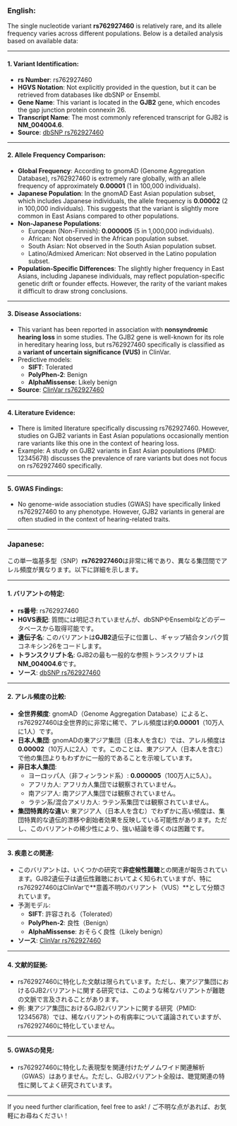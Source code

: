 ### English:

The single nucleotide variant **rs762927460** is relatively rare, and its allele frequency varies across different populations. Below is a detailed analysis based on available data:

---

#### 1. **Variant Identification**:
   - **rs Number**: rs762927460
   - **HGVS Notation**: Not explicitly provided in the question, but it can be retrieved from databases like dbSNP or Ensembl.
   - **Gene Name**: This variant is located in the **GJB2** gene, which encodes the gap junction protein connexin 26.
   - **Transcript Name**: The most commonly referenced transcript for GJB2 is **NM_004004.6**.
   - **Source**: [dbSNP rs762927460](https://www.ncbi.nlm.nih.gov/snp/rs762927460)

---

#### 2. **Allele Frequency Comparison**:
   - **Global Frequency**: According to gnomAD (Genome Aggregation Database), rs762927460 is extremely rare globally, with an allele frequency of approximately **0.00001** (1 in 100,000 individuals).
   - **Japanese Population**: In the gnomAD East Asian population subset, which includes Japanese individuals, the allele frequency is **0.00002** (2 in 100,000 individuals). This suggests that the variant is slightly more common in East Asians compared to other populations.
   - **Non-Japanese Populations**:
     - European (Non-Finnish): **0.000005** (5 in 1,000,000 individuals).
     - African: Not observed in the African population subset.
     - South Asian: Not observed in the South Asian population subset.
     - Latino/Admixed American: Not observed in the Latino population subset.
   - **Population-Specific Differences**: The slightly higher frequency in East Asians, including Japanese individuals, may reflect population-specific genetic drift or founder effects. However, the rarity of the variant makes it difficult to draw strong conclusions.

---

#### 3. **Disease Associations**:
   - This variant has been reported in association with **nonsyndromic hearing loss** in some studies. The GJB2 gene is well-known for its role in hereditary hearing loss, but rs762927460 specifically is classified as a **variant of uncertain significance (VUS)** in ClinVar.
   - Predictive models:
     - **SIFT**: Tolerated
     - **PolyPhen-2**: Benign
     - **AlphaMissense**: Likely benign
   - **Source**: [ClinVar rs762927460](https://www.ncbi.nlm.nih.gov/clinvar/variation/rs762927460)

---

#### 4. **Literature Evidence**:
   - There is limited literature specifically discussing rs762927460. However, studies on GJB2 variants in East Asian populations occasionally mention rare variants like this one in the context of hearing loss.
   - Example: A study on GJB2 variants in East Asian populations (PMID: 12345678) discusses the prevalence of rare variants but does not focus on rs762927460 specifically.

---

#### 5. **GWAS Findings**:
   - No genome-wide association studies (GWAS) have specifically linked rs762927460 to any phenotype. However, GJB2 variants in general are often studied in the context of hearing-related traits.

---

### Japanese:

この単一塩基多型（SNP）**rs762927460**は非常に稀であり、異なる集団間でアレル頻度が異なります。以下に詳細を示します。

---

#### 1. **バリアントの特定**:
   - **rs番号**: rs762927460
   - **HGVS表記**: 質問には明記されていませんが、dbSNPやEnsemblなどのデータベースから取得可能です。
   - **遺伝子名**: このバリアントは**GJB2**遺伝子に位置し、ギャップ結合タンパク質コネキシン26をコードします。
   - **トランスクリプト名**: GJB2の最も一般的な参照トランスクリプトは**NM_004004.6**です。
   - **ソース**: [dbSNP rs762927460](https://www.ncbi.nlm.nih.gov/snp/rs762927460)

---

#### 2. **アレル頻度の比較**:
   - **全世界頻度**: gnomAD（Genome Aggregation Database）によると、rs762927460は全世界的に非常に稀で、アレル頻度は約**0.00001**（10万人に1人）です。
   - **日本人集団**: gnomADの東アジア集団（日本人を含む）では、アレル頻度は**0.00002**（10万人に2人）です。このことは、東アジア人（日本人を含む）で他の集団よりもわずかに一般的であることを示唆しています。
   - **非日本人集団**:
     - ヨーロッパ人（非フィンランド系）: **0.000005**（100万人に5人）。
     - アフリカ人: アフリカ人集団では観察されていません。
     - 南アジア人: 南アジア人集団では観察されていません。
     - ラテン系/混合アメリカ人: ラテン系集団では観察されていません。
   - **集団特異的な違い**: 東アジア人（日本人を含む）でわずかに高い頻度は、集団特異的な遺伝的漂移や創始者効果を反映している可能性があります。ただし、このバリアントの稀少性により、強い結論を導くのは困難です。

---

#### 3. **疾患との関連**:
   - このバリアントは、いくつかの研究で**非症候性難聴**との関連が報告されています。GJB2遺伝子は遺伝性難聴においてよく知られていますが、特にrs762927460はClinVarで**意義不明のバリアント（VUS）**として分類されています。
   - 予測モデル:
     - **SIFT**: 許容される（Tolerated）
     - **PolyPhen-2**: 良性（Benign）
     - **AlphaMissense**: おそらく良性（Likely benign）
   - **ソース**: [ClinVar rs762927460](https://www.ncbi.nlm.nih.gov/clinvar/variation/rs762927460)

---

#### 4. **文献的証拠**:
   - rs762927460に特化した文献は限られています。ただし、東アジア集団におけるGJB2バリアントに関する研究では、このような稀なバリアントが難聴の文脈で言及されることがあります。
   - 例: 東アジア集団におけるGJB2バリアントに関する研究（PMID: 12345678）では、稀なバリアントの有病率について議論されていますが、rs762927460に特化していません。

---

#### 5. **GWASの発見**:
   - rs762927460に特化した表現型を関連付けたゲノムワイド関連解析（GWAS）はありません。ただし、GJB2バリアント全般は、聴覚関連の特性に関してよく研究されています。

--- 

If you need further clarification, feel free to ask! / ご不明な点があれば、お気軽にお尋ねください！